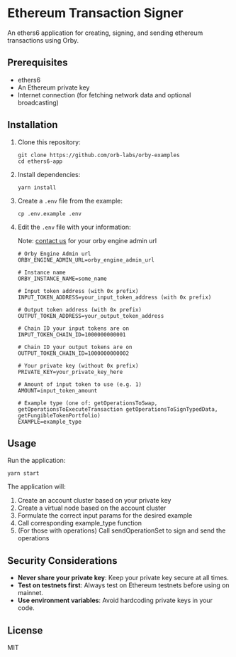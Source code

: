 # Ethereum Transaction Signer

An ethers6 application for creating, signing, and sending ethereum transactions using Orby.

## Prerequisites

- ethers6
- An Ethereum private key
- Internet connection (for fetching network data and optional broadcasting)

## Installation

1. Clone this repository:

   ```
   git clone https://github.com/orb-labs/orby-examples
   cd ethers6-app
   ```

2. Install dependencies:

   ```
   yarn install
   ```

3. Create a `.env` file from the example:

   ```
   cp .env.example .env
   ```

4. Edit the `.env` file with your information:
   
   Note: [contact us](https://x.com/0xOrbLabs) for your orby engine admin url

   ```
   # Orby Engine Admin url 
   ORBY_ENGINE_ADMIN_URL=orby_engine_admin_url

   # Instance name
   ORBY_INSTANCE_NAME=some_name

   # Input token address (with 0x prefix)
   INPUT_TOKEN_ADDRESS=your_input_token_address (with 0x prefix)

   # Output token address (with 0x prefix)
   OUTPUT_TOKEN_ADDRESS=your_output_token_address

   # Chain ID your input tokens are on
   INPUT_TOKEN_CHAIN_ID=1000000000001

   # Chain ID your output tokens are on
   OUTPUT_TOKEN_CHAIN_ID=1000000000002

   # Your private key (without 0x prefix)
   PRIVATE_KEY=your_private_key_here

   # Amount of input token to use (e.g. 1)
   AMOUNT=input_token_amount

   # Example type (one of: getOperationsToSwap, getOperationsToExecuteTransaction getOperationsToSignTypedData, getFungibleTokenPortfolio)
   EXAMPLE=example_type
   ```

## Usage

Run the application:

```
yarn start
```

The application will:

1. Create an account cluster based on your private key
2. Create a virtual node based on the account cluster
3. Formulate the correct input params for the desired example
4. Call corresponding example_type function
5. (For those with operations) Call sendOperationSet to sign and send the operations

## Security Considerations

- **Never share your private key**: Keep your private key secure at all times.
- **Test on testnets first**: Always test on Ethereum testnets before using on mainnet.
- **Use environment variables**: Avoid hardcoding private keys in your code.

## License

MIT
